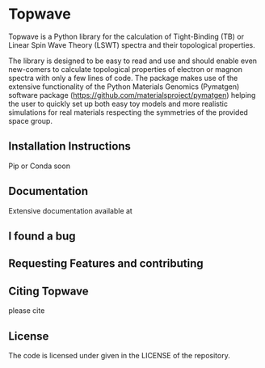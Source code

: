 # Topwave

Topwave is a Python library for the calculation of Tight-Binding (TB) or Linear Spin Wave Theory (LSWT) spectra and their topological properties. 

The library is designed to be easy to read and use and should enable even new-comers to calculate topological properties of electron or magnon spectra with only a few lines of code. The package makes use of the extensive functionality of the Python Materials Genomics (Pymatgen) software package (https://github.com/materialsproject/pymatgen) helping the user to quickly set up both easy toy models and more realistic simulations for real materials respecting the symmetries of the provided space group. 

## Installation Instructions
Pip or Conda soon

## Documentation
Extensive documentation available at

## I found a bug

## Requesting Features and contributing

## Citing Topwave
please cite

## License
The code is licensed under given in the LICENSE of the repository.
